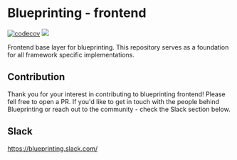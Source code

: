 # Blueprinting - frontend
[![codecov](https://codecov.io/gh/Blueprinting/frontend/branch/master/graph/badge.svg)](https://codecov.io/gh/Blueprinting/backend)
![](https://github.com/Blueprinting/frontend/workflows/test/badge.svg?branch=master)

Frontend base layer for blueprinting. This repository serves as a foundation for all framework specific implementations.

## Contribution
Thank you for your interest in contributing to blueprinting frontend! Please fell free to open a PR. If you'd like to get in touch with the people behind Blueprinting or reach out to the community - check the Slack section below.

## Slack
https://blueprinting.slack.com/
